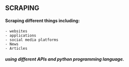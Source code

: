 ## __SCRAPING__

#### Scraping different things including:
    - websites
    - applications
    - social media platforms
    - News
    - Articles
##### using different APIs and python programming language.